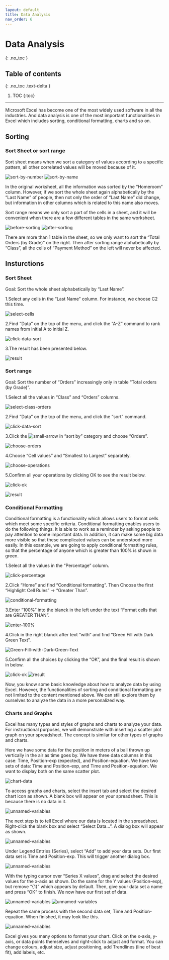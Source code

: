 ```yaml
---
layout: default
title: Data Analysis
nav_order: 6
---
```


# Data Analysis
{: .no_toc }


## Table of contents
{: .no_toc .text-delta }

1. TOC
{:toc}

---
Microsoft Excel has become one of the most widely used software in all the industries. And data analysis is one of the most important functionalities in Excel which includes sorting, conditional formatting, charts and so on.

## Sorting

### Sort Sheet or sort range

Sort sheet means when we sort a category of values according to a specific pattern, all other correlated values will be moved because of it.

![sort-by-number](https://github.com/hannah019/excel-instructions/blob/gh-pages/assets/images/data-analysis-image1.png?raw=true)
![sort-by-name](https://github.com/hannah019/excel-instructions/blob/gh-pages/assets/images/data-analysis-image2.png?raw=true)

In the original worksheet, all the information was sorted by the “Homeroom” column. However, if we sort the whole sheet again alphabetically by the “Last Name” of people, then not only the order of “Last Name” did change, but information in other columns which is related to this name also moves. 

Sort range means we only sort a part of the cells in a sheet, and it will be convenient when there are a few different tables in the same worksheet. 

![before-sorting](https://github.com/hannah019/excel-instructions/blob/gh-pages/assets/images/data-analysis-image3.png?raw=true)
![after-sorting](https://github.com/hannah019/excel-instructions/blob/gh-pages/assets/images/data-analysis-image4.png?raw=true)

There are more than 1 table in the sheet, so we only want to sort the “Total Orders (by Grade)” on the right. Then after sorting range alphabetically by “Class”, all the cells of “Payment Method” on the left will never be affected. 

## Insturctions
### Sort Sheet

Goal: Sort the whole sheet alphabetically by “Last Name”.

1.Select any cells in the “Last Name” column. For instance, we choose C2 this time.

![select-cells](https://github.com/hannah019/excel-instructions/blob/gh-pages/assets/images/data-analysis-image5.png?raw=true)

2.Find “Data” on the top of the menu, and click the “A-Z” command to rank names from initial A to initial Z. 

![click-data-sort](https://github.com/hannah019/excel-instructions/blob/gh-pages/assets/images/data-analysis-image6.png?raw=true)
 
3.The result has been presented below. 

![result](https://github.com/hannah019/excel-instructions/blob/gh-pages/assets/images/data-analysis-image7.png?raw=true)

### Sort range

Goal: Sort the number of “Orders” increasingly only in table “Total orders (by Grade)”.

1.Select all the values in “Class” and “Orders” columns. 

![select-class-orders](https://github.com/hannah019/excel-instructions/blob/gh-pages/assets/images/data-analysis-image8.png?raw=true)

2.Find “Data” on the top of the menu, and click the “sort” command. 

![click-data-sort](https://github.com/hannah019/excel-instructions/blob/gh-pages/assets/images/data-analysis-image9.png?raw=true)

3.Click the ![small-arrow](https://github.com/hannah019/excel-instructions/blob/gh-pages/assets/images/data-analysis-image10.png?raw=true) in “sort by” category and choose “Orders”. 

![choose-orders](https://github.com/hannah019/excel-instructions/blob/gh-pages/assets/images/data-analysis-image11.png?raw=true)

4.Choose “Cell values” and “Smallest to Largest” separately. 

![choose-operations](https://github.com/hannah019/excel-instructions/blob/gh-pages/assets/images/data-analysis-image12.png?raw=true)

5.Confirm all your operations by clicking OK to see the result below. 

![click-ok](https://github.com/hannah019/excel-instructions/blob/gh-pages/assets/images/data-analysis-image13.png?raw=true)

![result](https://github.com/hannah019/excel-instructions/blob/gh-pages/assets/images/data-analysis-image14.png?raw=true)

### Conditional Formatting

Conditional formatting is a functionality which allows users to format cells which meet some specific criteria. Conditional formatting enables users to do the following things. It is able to work as a reminder by asking people to pay attention to some important data. In addition, it can make some big data more visible so that these complicated values can be understood more easily. In this example, we are going to apply conditional formatting rules, so that the percentage of anyone which is greater than 100% is shown in green. 

1.Select all the values in the “Percentage” column.

![click-percentage](https://github.com/hannah019/excel-instructions/blob/gh-pages/assets/images/data-analysis-image15.png?raw=true)

2.Click “Home” and find “Conditional formatting”. Then Choose the first “Highlight Cell Rules” -> “Greater Than”.  

![conditional-formatting](https://github.com/hannah019/excel-instructions/blob/gh-pages/assets/images/data-analysis-image16.png?raw=true)

3.Enter “100%” into the blanck in the left under the text “Format cells that are GREATER THAN”. 

![enter-100%](https://github.com/hannah019/excel-instructions/blob/gh-pages/assets/images/data-analysis-image17.png?raw=true)

4.Click  in the right blanck after text “with” and find “Green Fill with Dark Green Text”.   

![Green-Fill-with-Dark-Green-Text](https://github.com/hannah019/excel-instructions/blob/gh-pages/assets/images/data-analysis-image18.png?raw=true)

5.Confirm all the choices by clicking the “OK”, and the final result is shown in below.

![click-ok](https://github.com/hannah019/excel-instructions/blob/gh-pages/assets/images/data-analysis-image19.png?raw=true)
![result](https://github.com/hannah019/excel-instructions/blob/gh-pages/assets/images/data-analysis-image20.png?raw=true)

Now, you know some basic knowledge about how to analyze data by using Excel. However, the functionalities of sorting and conditional formatting are not limited to the content mentioned above. We can still explore them by ourselves to analyze the data in a more personalized way.  

### Charts and Graphs

Excel has many types and styles of graphs and charts to analyze your data. For instructional purposes, we will demonstrate with inserting a scatter plot graph on your spreadsheet. The concept is similar for other types of graphs and charts.

Here we have some data for the position in meters of a ball thrown up vertically in the air as time goes by. We have three data columns in this case: Time, Position-exp (expected), and Position-equation. We have two sets of data: Time and Position-exp, and Time and Position-equation. We want to display both on the same scatter plot.

![chart-data](https://github.com/hannah019/excel-instructions/blob/gh-pages/assets/images/chart-demo-1.PNG?raw=true)

To access graphs and charts, select the insert tab and select the desired chart icon as shown. 
A blank box will appear on your spreadsheet. This is because there is no data in it.

![unnamed-variables](https://github.com/hannah019/excel-instructions/blob/gh-pages/assets/images/chart-demo-2.PNG?raw=true)

The next step is to tell Excel where our data is located in the spreadsheet. Right-click the blank box and select “Select Data…”. A dialog box will appear as shown. 


![unnamed-variables](https://github.com/hannah019/excel-instructions/blob/gh-pages/assets/images/chart-demo-3.PNG?raw=true)

Under Legend Entries (Series), select “Add” to add your data sets. Our first data set is Time and Position-exp. 
This will trigger another dialog box.

![unnamed-variables](https://github.com/hannah019/excel-instructions/blob/gh-pages/assets/images/chart-demo-4.PNG?raw=true)

With the typing cursor over “Series X values”, drag and select the desired values for the x-axis as shown. Do the same for the Y values (Position-exp), but remove “{1}” which appears by default. Then, give your data set a name and press “OK” to finish. We now have our first set of data.

![unnamed-variables](https://github.com/hannah019/excel-instructions/blob/gh-pages/assets/images/chart-demo-6.PNG?raw=true)
![unnamed-variables](https://github.com/hannah019/excel-instructions/blob/gh-pages/assets/images/chart-demo-7.PNG?raw=true)

Repeat the same process with the second data set, Time and Position-equation. When finished, it may look like this.

![unnamed-variables](https://github.com/hannah019/excel-instructions/blob/gh-pages/assets/images/chart-demo-8.PNG?raw=true)

Excel gives you many options to format your chart. Click on the x-axis, y-axis, or data points themselves and right-click to adjust and format. You can change colours, adjust size, adjust positioning, add Trendlines (line of best fit), add labels, etc.
